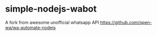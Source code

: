 # simple-nodejs-wabot

A fork from awesome unofficial whatsapp API https://github.com/open-wa/wa-automate-nodejs
